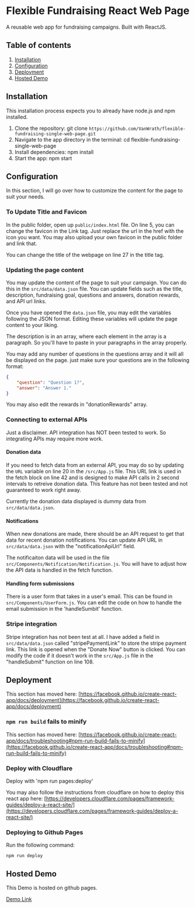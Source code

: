 # Flexible Fundraising React Web Page

A reusable web app for fundraising campaigns. Built with ReactJS.

## Table of contents
1. [Installation](#Installation)
2. [Configuration](#Configuration)
3. [Deployment](#Deployment)
4. [Hosted Demo](#Hosted-Demo)

## Installation
This installation process expects you to already have node.js and npm installed.

1. Clone the repository: git clone `https://github.com/VanWrath/flexible-fundraising-single-web-page.git`
2. Navigate to the app directory in the terminal: cd flexible-fundraising-single-web-page
3. Install dependencies: npm install
4. Start the app: npm start

## Configuration

In this section, I will go over how to customize the content for the page to suit your needs.

### To Update Title and Favicon
 In the public folder, open up `public/index.html` file.
 On line 5, you can change the favicon in the Link tag. Just replace the url in the href with the icon you want.
 You may also upload your own favicon in the public folder and link that.

 You can change the title of the webpage on line 27 in the title tag.

 ### Updating the page content

You may update the content of the page to suit your campaign. You can do this in the `src/data/data.json` file. You can update fields such as the title, description, fundraising goal, questions and answers, donation rewards, and API url links.

Once you have opened the `data.json` file, you may edit the variables following the JSON format. Editing these variables will update the page content to your liking.

The description is in an array, where each element in the array is a paragraph. So you'll have to paste in your paragraphs in the array properly.

You may add any number of questions in the questions array and it will all be displayed on the page. just make sure your questions are in the following format:

```json
{
    "question": "Question 1?",
    "answer": "Answer 1."
}
```

You may also edit the rewards in "donationRewards" array.

### Connecting to external APIs

Just a disclaimer. API integration has NOT been tested to work. So integrating APIs may require more work.

#### Donation data

If you need to fetch data from an external API, you may do so by updating the `URL` variable on line 20 in the `/src/App.js` file. This URL link is used in the fetch block on line 42 and is designed to make API calls in 2 second intervals to retreive donation data. This feature has not been tested and not guaranteed to work right away. 

Currently the donation data displayed is dummy data from `src/data/data.json`.

#### Notifications

When new donations are made, there should be an API request to get that data for recent donation notifications. You can update API URL in `src/data/data.json` with the "notificationApiUrl" field.

The notificaiton data will be used in the file `src/Components/Notification/Notification.js`. You will have to adjust how the API data is handled in the fetch function.

#### Handling form submissions

There is a user form that takes in a user's email. This can be found in `src/Components/UserForm.js`. You can edit the code on how to handle the email submission in the 'handleSumbit' function.

### Stripe integration

Stripe integration has not been test at all. I have added a field in `src/data/data.json` called "stripePaymentLink" to store the stripe payment link. This link is opened when the "Donate Now" button is clicked. You can modify the code if it doesn't work in the `src/App.js` file in the "handleSubmit" function on line 108.

## Deployment

This section has moved here: [https://facebook.github.io/create-react-app/docs/deployment](https://facebook.github.io/create-react-app/docs/deployment)

### `npm run build` fails to minify

This section has moved here: [https://facebook.github.io/create-react-app/docs/troubleshooting#npm-run-build-fails-to-minify](https://facebook.github.io/create-react-app/docs/troubleshooting#npm-run-build-fails-to-minify)

### Deploy with Cloudflare

Deploy with 'npm run pages:deploy'

You may also follow the instructions from cloudflare on how to deploy this react app here: [https://developers.cloudflare.com/pages/framework-guides/deploy-a-react-site/](https://developers.cloudflare.com/pages/framework-guides/deploy-a-react-site/)

### Deploying to Github Pages

Run the following command:

`npm run deploy`

## Hosted Demo

This Demo is hosted on github pages.

[Demo Link](https://vanwrath.github.io/flexible-fundraising-single-web-page/)